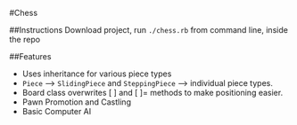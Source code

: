 #Chess

##Instructions
Download project, run `./chess.rb` from command line, inside the repo

##Features
* Uses inheritance for various piece types
 * `Piece` --> `SlidingPiece` and `SteppingPiece` --> individual piece types.
* Board class overwrites [ ] and [ ]= methods to make positioning easier.
* Pawn Promotion and Castling
* Basic Computer AI
